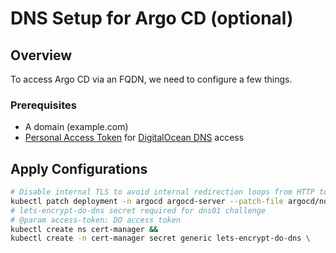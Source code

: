 # DNS Setup for Argo CD (optional)

## Overview
To access Argo CD via an FQDN, we need to configure a few things.

### Prerequisites
- A domain (example.com)
- [Personal Access Token](https://docs.digitalocean.com/reference/api/create-personal-access-token/) for [DigitalOcean DNS](https://docs.digitalocean.com/products/networking/dns/) access


## Apply Configurations
```bash    
# Disable internal TLS to avoid internal redirection loops from HTTP to HTTPS. The API server should run with TLS disabled.    
kubectl patch deployment -n argocd argocd-server --patch-file argocd/no-tls.yaml 
# lets-encrypt-do-dns secret required for dns01 challenge    
# @param access-token: DO access token  
kubectl create ns cert-manager && 
kubectl create -n cert-manager secret generic lets-encrypt-do-dns \    --from-literal=access-token=<insert DO access token>
```